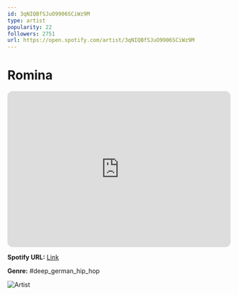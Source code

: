 ```yaml
---
id: 3qNIQBfSJuO9906SCiWz9M
type: artist
popularity: 22
followers: 2751
url: https://open.spotify.com/artist/3qNIQBfSJuO9906SCiWz9M
---
```

# Romina

<iframe style="border-radius:12px" src="https://open.spotify.com/embed/artist/3qNIQBfSJuO9906SCiWz9M" width="100%" height="352" frameBorder="0" allowfullscreen="" allow="autoplay; clipboard-write; encrypted-media; fullscreen; picture-in-picture" loading="lazy"></iframe>

**Spotify URL:** [Link](https://open.spotify.com/artist/3qNIQBfSJuO9906SCiWz9M)

**Genre:**  #deep_german_hip_hop

![Artist](https://i.scdn.co/image/ab6761610000e5eb8a24e6c10017b36881d9ccc0)
